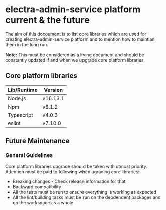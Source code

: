 # electra-admin-service platform current & the future

The aim of this docoument is to list core libraries which are used for creating electra-admin-service platform and to mention how to maintian them in the long run.

**Note:** This must be considered as a living document and should be constantly updated if and when we upgrade core platform libraries

## Core platform libraries

| Lib/Runtime | Version  |
| ----------- | -------- |
| Node.js     | v16.13.1 |
| Npm         | v8.1.2   |
| Typescript  | v4.0.3   |
| eslint      | v7.10.0  |

## Future Maintenance

### General Guidelines

Core platform libraries upgrade should be taken with utmost priority. Attention must be paid to following when ugrading core libraries:

- Breaking changes - Check release information for that
- Backward compatibility
- All the tests must be run to ensure everything is working as expected
- All the lint/building tasks must be run on the depdendent packages and on the workspace as a whole
